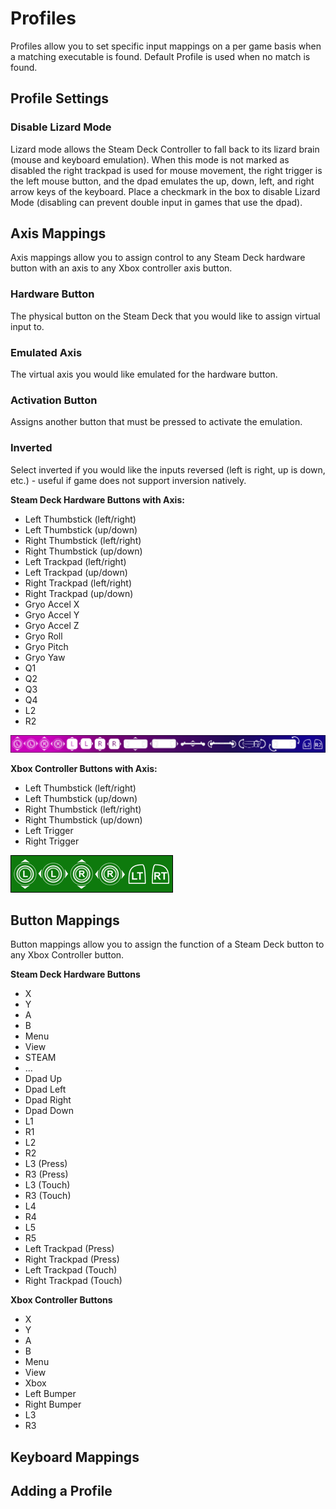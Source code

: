 # Profiles
Profiles allow you to set specific input mappings on a per game basis when a matching executable is found. Default Profile is used when no match is found.

## Profile Settings

### Disable Lizard Mode
Lizard mode allows the Steam Deck Controller to fall back to its lizard brain (mouse and keyboard emulation). When this mode is not marked as disabled the right trackpad is used for mouse movement, the right trigger is the left mouse button, and the dpad emulates the up, down, left, and right arrow keys of the keyboard. Place a checkmark in the box to disable Lizard Mode (disabling can prevent double input in games that use the dpad). 

## Axis Mappings
Axis mappings allow you to assign control to any Steam Deck hardware button with an axis to any Xbox controller axis button.

### Hardware Button
The physical button on the Steam Deck that you would like to assign virtual input to.

### Emulated Axis
The virtual axis you would like emulated for the hardware button.

### Activation Button
Assigns another button that must be pressed to activate the emulation.

### Inverted
Select inverted if you would like the inputs reversed (left is right, up is down, etc.) - useful if game does not support inversion natively.

**Steam Deck Hardware Buttons with Axis:**
- Left Thumbstick (left/right) 
- Left Thumbstick (up/down)
- Right Thumbstick (left/right)
- Right Thumbstick (up/down)
- Left Trackpad (left/right) 
- Left Trackpad (up/down)
- Right Trackpad (left/right)
- Right Trackpad (up/down)
- Gryo Accel X
- Gryo Accel Y
- Gryo Accel Z
- Gryo Roll
- Gryo Pitch
- Gryo Yaw
- Q1
- Q2
- Q3
- Q4
- L2
- R2

![Steam Deck Axis Buttons](/docs/images/Steam%20Deck%20Axis.png)

**Xbox Controller Buttons with Axis:**
- Left Thumbstick (left/right) 
- Left Thumbstick (up/down)
- Right Thumbstick (left/right)
- Right Thumbstick (up/down)
- Left Trigger
- Right Trigger

![Xbox Controller Axis Buttons](/docs/images/Xbox%20Axis.png)

## Button Mappings
Button mappings allow you to assign the function of a Steam Deck button to any Xbox Controller button.

**Steam Deck Hardware Buttons**
- X
- Y
- A
- B
- Menu
- View
- STEAM
- ...
- Dpad Up
- Dpad Left
- Dpad Right
- Dpad Down
- L1
- R1
- L2
- R2
- L3 (Press)
- R3 (Press)
- L3 (Touch)
- R3 (Touch)
- L4
- R4
- L5
- R5
- Left Trackpad (Press)
- Right Trackpad (Press)
- Left Trackpad (Touch)
- Right Trackpad (Touch)

**Xbox Controller Buttons**
- X
- Y
- A
- B
- Menu
- View
- Xbox
- Left Bumper
- Right Bumper
- L3
- R3

## Keyboard Mappings

## Adding a Profile
